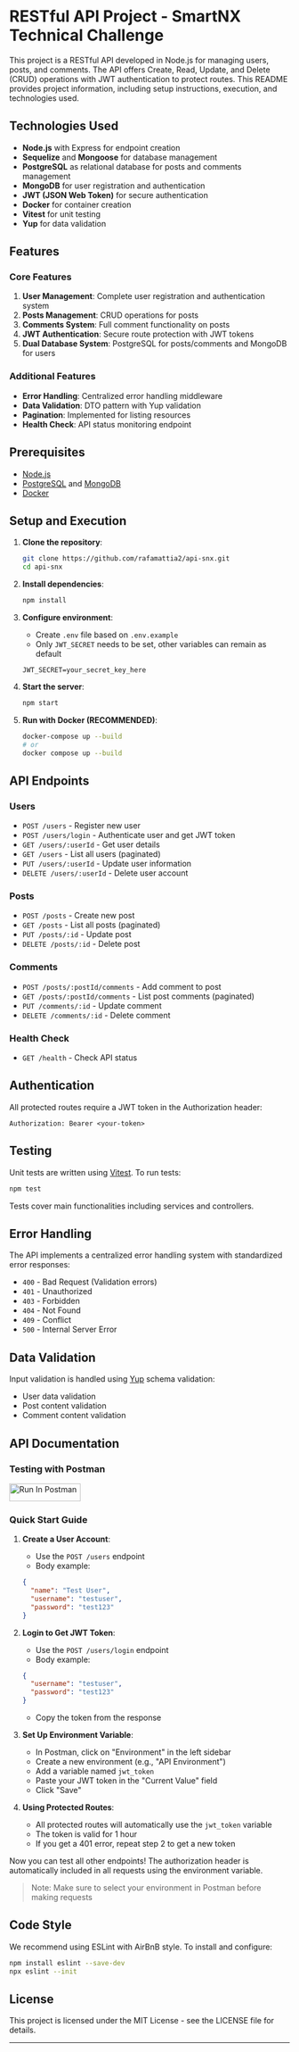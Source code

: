 # RESTful API Project - SmartNX Technical Challenge

This project is a RESTful API developed in Node.js for managing users, posts, and comments. The API offers Create, Read, Update, and Delete (CRUD) operations with JWT authentication to protect routes. This README provides project information, including setup instructions, execution, and technologies used.

## Technologies Used

- **Node.js** with Express for endpoint creation
- **Sequelize** and **Mongoose** for database management
- **PostgreSQL** as relational database for posts and comments management
- **MongoDB** for user registration and authentication
- **JWT (JSON Web Token)** for secure authentication
- **Docker** for container creation
- **Vitest** for unit testing
- **Yup** for data validation

## Features

### Core Features

1. **User Management**: Complete user registration and authentication system
2. **Posts Management**: CRUD operations for posts
3. **Comments System**: Full comment functionality on posts
4. **JWT Authentication**: Secure route protection with JWT tokens
5. **Dual Database System**: PostgreSQL for posts/comments and MongoDB for users

### Additional Features

- **Error Handling**: Centralized error handling middleware
- **Data Validation**: DTO pattern with Yup validation
- **Pagination**: Implemented for listing resources
- **Health Check**: API status monitoring endpoint

## Prerequisites

- [Node.js](https://nodejs.org/)
- [PostgreSQL](https://www.postgresql.org/) and [MongoDB](https://www.mongodb.com/)
- [Docker](https://www.docker.com/)

## Setup and Execution

1. **Clone the repository**:

   ```bash
   git clone https://github.com/rafamattia2/api-snx.git
   cd api-snx
   ```

2. **Install dependencies**:

   ```bash
   npm install
   ```

3. **Configure environment**:

   - Create `.env` file based on `.env.example`
   - Only `JWT_SECRET` needs to be set, other variables can remain as default

   ```env
   JWT_SECRET=your_secret_key_here
   ```

4. **Start the server**:

   ```bash
   npm start
   ```

5. **Run with Docker (RECOMMENDED)**:

   ```bash
   docker-compose up --build
   # or
   docker compose up --build
   ```

## API Endpoints

### Users

- `POST /users` - Register new user
- `POST /users/login` - Authenticate user and get JWT token
- `GET /users/:userId` - Get user details
- `GET /users` - List all users (paginated)
- `PUT /users/:userId` - Update user information
- `DELETE /users/:userId` - Delete user account

### Posts

- `POST /posts` - Create new post
- `GET /posts` - List all posts (paginated)
- `PUT /posts/:id` - Update post
- `DELETE /posts/:id` - Delete post

### Comments

- `POST /posts/:postId/comments` - Add comment to post
- `GET /posts/:postId/comments` - List post comments (paginated)
- `PUT /comments/:id` - Update comment
- `DELETE /comments/:id` - Delete comment

### Health Check

- `GET /health` - Check API status

## Authentication

All protected routes require a JWT token in the Authorization header:

```
Authorization: Bearer <your-token>
```

## Testing

Unit tests are written using [Vitest](https://vitest.dev/).
To run tests:

```bash
npm test
```

Tests cover main functionalities including services and controllers.

## Error Handling

The API implements a centralized error handling system with standardized error responses:

- `400` - Bad Request (Validation errors)
- `401` - Unauthorized
- `403` - Forbidden
- `404` - Not Found
- `409` - Conflict
- `500` - Internal Server Error

## Data Validation

Input validation is handled using [Yup](https://www.npmjs.com/package/yup) schema validation:

- User data validation
- Post content validation
- Comment content validation

## API Documentation

### Testing with Postman

[<img src="https://run.pstmn.io/button.svg" alt="Run In Postman" style="width: 128px; height: 32px;">](https://rafadev-4523.postman.co/workspace/2a2adf42-be63-45e9-a56e-619634f9d932/overview)

### Quick Start Guide

1. **Create a User Account**:

   - Use the `POST /users` endpoint
   - Body example:

   ```json
   {
     "name": "Test User",
     "username": "testuser",
     "password": "test123"
   }
   ```

2. **Login to Get JWT Token**:

   - Use the `POST /users/login` endpoint
   - Body example:

   ```json
   {
     "username": "testuser",
     "password": "test123"
   }
   ```

   - Copy the token from the response

3. **Set Up Environment Variable**:

   - In Postman, click on "Environment" in the left sidebar
   - Create a new environment (e.g., "API Environment")
   - Add a variable named `jwt_token`
   - Paste your JWT token in the "Current Value" field
   - Click "Save"

4. **Using Protected Routes**:
   - All protected routes will automatically use the `jwt_token` variable
   - The token is valid for 1 hour
   - If you get a 401 error, repeat step 2 to get a new token

Now you can test all other endpoints! The authorization header is automatically included in all requests using the environment variable.

> Note: Make sure to select your environment in Postman before making requests

## Code Style

We recommend using ESLint with AirBnB style. To install and configure:

```bash
npm install eslint --save-dev
npx eslint --init
```

## License

This project is licensed under the MIT License - see the LICENSE file for details.

---
